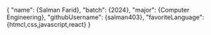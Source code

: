 {
      "name": {Salman Farid},
      "batch": {2024},
      "major": {Computer Engineering},
      "githubUsername": {salman403},
      "favoriteLanguage": {htmcl,css,javascript,react}
    }